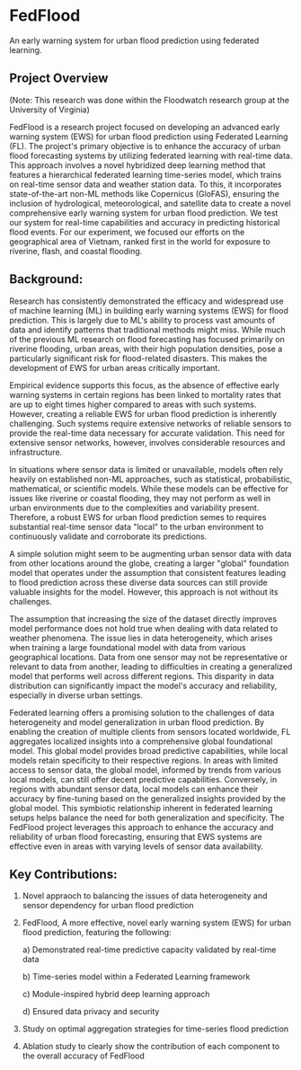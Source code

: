 # FedFlood
An early warning system for urban flood prediction using federated learning.

## Project Overview

(Note: This research was done within the Floodwatch research group at the University of Virginia) 

FedFlood is a research project focused on developing an advanced early warning system (EWS) for urban flood prediction using Federated Learning (FL). The project's primary objective is to enhance the accuracy of urban flood forecasting systems by utilizing federated learning with real-time data. This approach involves a novel hybridized deep learning method that features a hierarchical federated learning time-series model, which trains on real-time sensor data and weather station data. To this, it incorporates state-of-the-art non-ML methods like Copernicus (GloFAS), ensuring the inclusion of hydrological, meteorological, and satellite data to create a novel comprehensive early warning system for urban flood prediction. We test our system for real-time capabilities and accuracy in predicting historical flood events. For our experiment, we focused our efforts on the geographical area of Vietnam, ranked first in the world for exposure to riverine, flash, and coastal flooding. 

## Background:

Research has consistently demonstrated the efficacy and widespread use of machine learning (ML) in building early warning systems (EWS) for flood prediction. This is largely due to ML's ability to process vast amounts of data and identify patterns that traditional methods might miss. While much of the previous ML research on flood forecasting has focused primarily on riverine flooding, urban areas, with their high population densities, pose a particularly significant risk for flood-related disasters. This makes the development of EWS for urban areas critically important.

Empirical evidence supports this focus, as the absence of effective early warning systems in certain regions has been linked to mortality rates that are up to eight times higher compared to areas with such systems. However, creating a reliable EWS for urban flood prediction is inherently challenging. Such systems require extensive networks of reliable sensors to provide the real-time data necessary for accurate validation. This need for extensive sensor networks, however, involves considerable resources and infrastructure.

In situations where sensor data is limited or unavailable, models often rely heavily on established non-ML approaches, such as statistical, probabilistic, mathematical, or scientific models. While these models can be effective for issues like riverine or coastal flooding, they may not perform as well in urban environments due to the complexities and variability present. Therefore, a robust EWS for urban flood prediction semes to requires substantial real-time sensor data "local" to the urban environment to continuously validate and corroborate its predictions.

A simple solution might seem to be augmenting urban sensor data with data from other locations around the globe, creating a larger "global" foundation model that operates under the assumption that consistent features leading to flood prediction across these diverse data sources can still provide valuable insights for the model. However, this approach is not without its challenges.

The assumption that increasing the size of the dataset directly improves model performance does not hold true when dealing with data related to weather phenomena. The issue lies in data heterogeneity, which arises when training a large foundational model with data from various geographical locations. Data from one sensor may not be representative or relevant to data from another, leading to difficulties in creating a generalized model that performs well across different regions. This disparity in data distribution can significantly impact the model's accuracy and reliability, especially in diverse urban settings.

Federated learning offers a promising solution to the challenges of data heterogeneity and model generalization in urban flood prediction. By enabling the creation of multiple clients from sensors located worldwide, FL aggregates localized insights into a comprehensive global foundational model. This global model provides broad predictive capabilities, while local models retain specificity to their respective regions. In areas with limited access to sensor data, the global model, informed by trends from various local models, can still offer decent predictive capabilities. Conversely, in regions with abundant sensor data, local models can enhance their accuracy by fine-tuning based on the generalized insights provided by the global model. This symbiotic relationship inherent in federated learning setups helps balance the need for both generalization and specificity. The FedFlood project leverages this approach to enhance the accuracy and reliability of urban flood forecasting, ensuring that EWS systems are effective even in areas with varying levels of sensor data availability.

## Key Contributions:

1. Novel appraoch to balancing the issues of data heterogeneity and sensor dependency for urban flood prediction
2. FedFlood, A more effective, novel early warning system (EWS) for urban flood prediction, featuring the following:
 
   a) Demonstrated real-time predictive capacity validated by real-time data
   
   b) Time-series model within a Federated Learning framework
   
   c) Module-inspired hybrid deep learning approach
   
   d) Ensured data privacy and security

4. Study on optimal aggregation strategies for time-series flood prediction
5. Ablation study to clearly show the contribution of each component to the overall accuracy of FedFlood 

